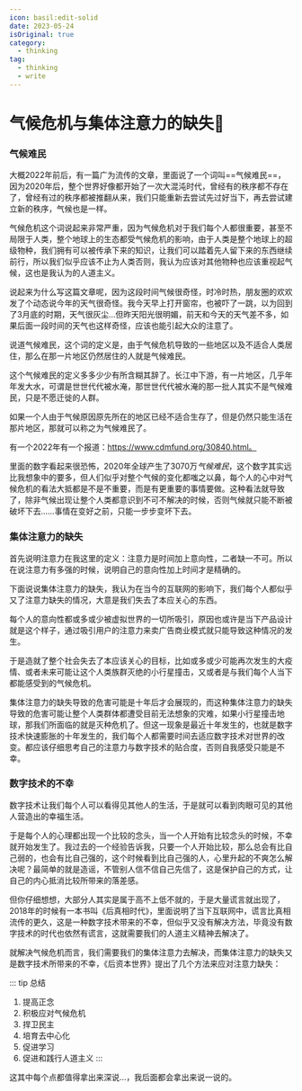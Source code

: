 ```yaml
---
icon: basil:edit-solid
date: 2023-05-24
isOriginal: true
category:
  - thinking
tag:
  - thinking
  - write
---
```


# 气候危机与集体注意力的缺失:rice_scene:

### 气候难民

大概2022年前后，有一篇广为流传的文章，里面说了一个词叫==气候难民==，因为2020年后，整个世界好像都开始了一次大混沌时代，曾经有的秩序都不存在了，曾经有过的秩序都被推翻从来，我们只能重新去尝试先过好当下，再去尝试建立新的秩序，气候也是一样。

气候危机这个词说起来非常严重，因为气候危机对于我们每个人都很重要，甚至不局限于人类，整个地球上的生态都受气候危机的影响，由于人类是整个地球上的超级物种，我们拥有可以被传承下来的知识，让我们可以踏着先人留下来的东西继续前行，所以我们似乎应该不止为人类否则，我认为应该对其他物种也应该重视起气候，这也是我认为的人道主义。

说起来为什么写这篇文章呢，因为这段时间气候很奇怪，时冷时热，朋友圈的欢欢发了个动态说今年的天气很奇怪。我今天早上打开窗帘，也被吓了一跳，以为回到了3月底的时期，天气很灰尘…但昨天阳光很明媚，前天和今天的天气差不多，如果后面一段时间的天气也这样奇怪，应该也能引起大众的注意了。

说道气候难民，这个词的定义是，由于气候危机导致的一些地区以及不适合人类居住，那么在那一片地区仍然居住的人就是气候难民。

这个气候难民的定义多多少少有所含糊其辞了。长江中下游，有一片地区，几乎年年发大水，可谓是世世代代被水淹，那世世代代被水淹的那一批人其实不是气候难民，只是不愿迁徙的人群。

如果一个人由于气候原因原先所在的地区已经不适合生存了，但是仍然只能生活在那片地区，那就可以称之为气候难民了。

有一个2022年有一个报道：https://www.cdmfund.org/30840.html。

里面的数字看起来很恐怖，2020年全球产生了3070万*气候难民*，这个数字其实远比我想象中的要多，但人们似乎对整个气候的变化都嗤之以鼻，每个人的心中对气候危机的看法大抵都是不是不重要，而是有更重要的事情要做。这种看法就导致了，除非气候出现让整个人类都意识到不可不解决的时候，否则气候就只能不断被破坏下去……事情在变好之前，只能一步步变坏下去。

### 集体注意力的缺失

首先说明注意力在我这里的定义：注意力是时间加上意向性，二者缺一不可。所以在说注意力有多强的时候，说明自己的意向性加上时间才是精确的。

下面说说集体注意力的缺失，我认为在当今的互联网的影响下，我们每个人都似乎又了注意力缺失的情况，大意是我们失去了本应关心的东西。

每个人的意向性都或多或少被虚拟世界的一切所吸引，原因也或许是当下产品设计就是这个样子，通过吸引用户的注意力来卖广告商业模式就只能导致这种情况的发生。

于是造就了整个社会失去了本应该关心的目标，比如或多或少可能再次发生的大疫情、或者未来可能让这个人类族群灭绝的小行星撞击，又或者是与我们每个人当下都能感受到的气候危机。

集体注意力的缺失导致的危害可能是十年后才会展现的，而这种集体注意力的缺失导致的危害可能让整个人类群体都遭受目前无法想象的灾难，如果小行星撞击地球，那我们所面临的就是灭种危机了。但这一现象是最近十年发生的，也就是数字技术快速膨胀的十年发生的，我们每个人都需要时间去适应数字技术对世界的改变。都应该仔细思考自己的注意力与数字技术的贴合度，否则自我感受只能是不幸。

### 数字技术的不幸

数字技术让我们每个人可以看得见其他人的生活，于是就可以看到肉眼可见的其他人营造出的幸福生活。

于是每个人的心理都出现一个比较的念头，当一个人开始有比较念头的时候，不幸就开始发生了。我过去的一个经验告诉我，只要一个人开始比较，那么总会有比自己弱的，也会有比自己强的，这个时候看到比自己强的人，心里升起的不爽怎么解决呢？最简单的就是造谣，不管别人信不信自己先信了，这是保护自己的方式，让自己的内心抵消比较所带来的落差感。

但你仔细想想，大部分人其实是属于高不上低不就的，于是大量谎言就出现了，2018年的时候有一本书叫《后真相时代》，里面说明了当下互联网中，谎言比真相流传的更久，这是一种数字技术带来的不幸，但似乎又没有解决方法，毕竟没有数字技术的时代也依然有谎言，这就需要我们的人道主义精神去解决了。

就解决气候危机而言，我们需要我们的集体注意力去解决，而集体注意力的缺失又是数字技术所带来的不幸，《后资本世界》提出了几个方法来应对注意力缺失：

::: tip 总结
1. 提高正念
2. 积极应对气候危机
3. 捍卫民主
4. 培育去中心化
5. 促进学习
6. 促进和践行人道主义
:::

这其中每个点都值得拿出来深说…，我后面都会拿出来说一说的。